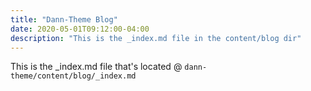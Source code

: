 ```yaml
---
title: "Dann-Theme Blog"
date: 2020-05-01T09:12:00-04:00
description: "This is the _index.md file in the content/blog dir"
---
```


This is the _index.md file that's located @ `dann-theme/content/blog/_index.md`
